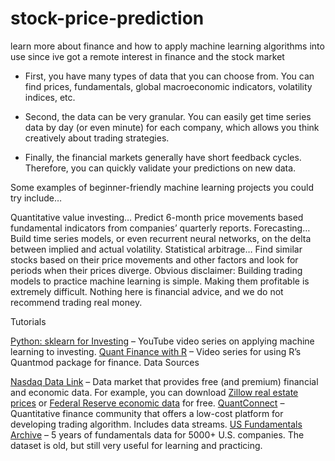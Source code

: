 # stock-price-prediction
learn more about finance and how to apply machine learning algorithms into use since ive got a remote interest in finance and the stock market

- First, you have many types of data that you can choose from. You can find prices, fundamentals, global macroeconomic indicators, volatility indices, etc.

- Second, the data can be very granular. You can easily get time series data by day (or even minute) for each company, which allows you think creatively about trading strategies.

- Finally, the financial markets generally have short feedback cycles. Therefore, you can quickly validate your predictions on new data.

Some examples of beginner-friendly machine learning projects you could try include…

Quantitative value investing… Predict 6-month price movements based fundamental indicators from companies’ quarterly reports.
Forecasting… Build time series models, or even recurrent neural networks, on the delta between implied and actual volatility.
Statistical arbitrage… Find similar stocks based on their price movements and other factors and look for periods when their prices diverge.
Obvious disclaimer: Building trading models to practice machine learning is simple. Making them profitable is extremely difficult. Nothing here is financial advice, and we do not recommend trading real money.

Tutorials

[Python: sklearn for Investing](https://www.youtube.com/watch?v=URTZ2jKCgBc&list=PLQVvvaa0QuDd0flgGphKCej-9jp-QdzZ3&index=1) – YouTube video series on applying machine learning to investing.
[Quant Finance with R](https://www.youtube.com/watch?v=uwuPQUa2TjI) – Video series for using R’s Quantmod package for finance.
Data Sources

[Nasdaq Data Link](https://data.nasdaq.com/search) – Data market that provides free (and premium) financial and economic data. For example, you can download [Zillow real estate prices](https://data.nasdaq.com/databases/ZILLOW/documentation) or [Federal Reserve economic data](https://data.nasdaq.com/data/FRED-federal-reserve-economic-data/documentation) for free.
[QuantConnect](https://www.quantconnect.com/) – Quantitative finance community that offers a low-cost platform for developing trading algorithm. Includes data streams.
[US Fundamentals Archive](https://www.usfundamentals.com/download/) – 5 years of fundamentals data for 5000+ U.S. companies. The dataset is old, but still very useful for learning and practicing.
